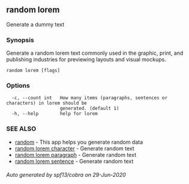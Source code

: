 ## random lorem

Generate a dummy text

### Synopsis

Generate a random lorem text commonly used in the graphic, print, and
publishing industries for previewing layouts and visual mockups.

```
random lorem [flags]
```

### Options

```
  -c, --count int   How many items (paragraphs, sentences or characters) in lorem should be
                    generated. (default 1)
  -h, --help        help for lorem
```

### SEE ALSO

* [random](random.md)	 - This app helps you generate random data
* [random lorem character](random_lorem_character.md)	 - Generate random text
* [random lorem paragraph](random_lorem_paragraph.md)	 - Generate random text
* [random lorem sentence](random_lorem_sentence.md)	 - Generate random text

###### Auto generated by spf13/cobra on 29-Jun-2020
